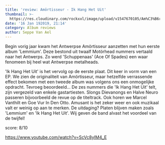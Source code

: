 ```yaml
---
title: 'review: Amörtisseur - Ik Hang Het Uit'
thumbnail: >-
  https://res.cloudinary.com/rockxxl/image/upload/v1547670105/Am%C3%B6rtisseur_voorkant__1.jpg
date: '16 Jan 192019, 21:14'
category: Album reviews
author: Seppe Van Ael
---
```

Begin vorig jaar kwam het Antwerpse Amörtisseur aanzetten met hun eerste album 'Lemmium'. Deze bestond uit twaalf Motörhead nummers vertaald naar het Antwerps. Zo werd 'Schuppenaas' (Ace Of Spades) een waar fenomeen bij heel wat Antwerpse metalheads. 

'Ik Hang Het Uit' is het vervolg op de eerste plaat. Dit keer in vorm van een EP. We zien de originaliteit van Amörtisseur, maar hetzelfde verrassende effect bekomen met een tweede album was volgens ons een onmogelijke opdracht. Tevroeg beoordeeld... De zes nummers die 'Ik Hang Het Uit' telt, zijn vergezeld van enkele gastartiesten. Slongs Dievanongs en Halve Neuro passeren bijvoorbeeld de revue op de titeltrack. Ook horen we Marcel Vanthilt en Goe Vur In Den Otto. Amusant is het zeker weer en ook muzikaal valt er weinig op aan te merken. De uitdaging? Platen blijven maken zoals 'Lemmium' en 'Ik Hang Het Uit'. Wij geven de band alvast het voordeel van de twijfel! 

score: 8/10 

<https://www.youtube.com/watch?v=ScVc8yIM4_E>
